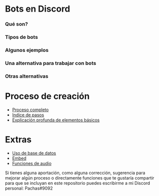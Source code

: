 # Bots en Discord


### Qué son?


### Tipos de bots


### Algunos ejemplos


### Una alternativa para trabajar con bots


### Otras alternativas



# Proceso de creación

- [Proceso completo]()
- [Indice de pasos]()
- [Explicación profunda de elementos básicos]()


# Extras

- [Uso de base de datos]()
- [Embed]()
- [Funciones de audio]()

Si tienes alguna aportación, como alguna corrección, sugerencia para mejorar algún proceso o directamente funciones que te gustaría compartir para que se incluyan en este repositorio puedes escribirme a mi Discord personal: Pachas#9092
